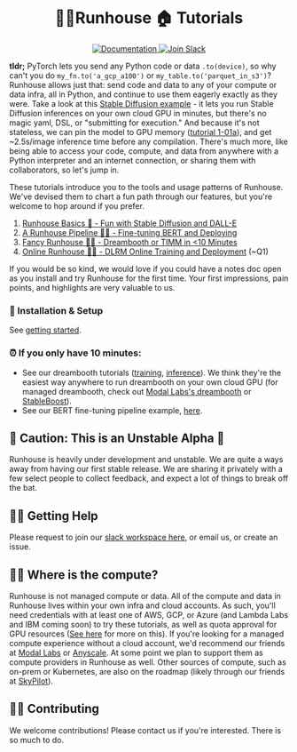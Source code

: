 <h1 align="center">🏃‍♀️Runhouse 🏠 Tutorials</h1>
<p align="center">
  <a href="https://runhouse-docs.readthedocs-hosted.com/en/latest/"> 
    <img alt="Documentation" src="https://readthedocs.com/projects/runhouse-docs/badge/?version=latest">
  </a>
 
  <a href="https://join.slack.com/t/runhouse/shared_invite/zt-1j7pwsok1-vQy0Gesh55A2fPyyEVq8nQ"> 
    <img alt="Join Slack" src="https://img.shields.io/badge/Runhouse-Join%20Slack-fedcba?logo=slack">
  </a>
</p>



**tldr;** PyTorch lets you send any Python code or data `.to(device)`, so 
why can't you do `my_fn.to('a_gcp_a100')` or `my_table.to('parquet_in_s3')`? 
Runhouse allows just that: send code and data to any of your compute or 
data infra, all in Python, and continue to use them eagerly exactly as they were. 
Take a look at this [Stable Diffusion example](t01_Stable_Diffusion/t1_01_sd_generate.py) - 
it lets you run Stable Diffusion inferences on your own cloud GPU in minutes,
but there's no magic yaml, DSL, or "submitting for execution." 
And because it's not stateless, we can pin the model to GPU memory 
([tutorial 1-01a](t01_Stable_Diffusion/t1_01a_object_pinning.py)), and get ~2.5s/image 
inference time before any compilation. There's much more, like being able to access your 
code, compute, and data from anywhere with a Python interpreter and an internet connection, 
or sharing them with collaborators, so let's jump in.

These tutorials introduce you to 
the tools and usage patterns of Runhouse. We've devised them
to chart a fun path through our features, but you're 
welcome to hop around if you prefer.

1. [Runhouse Basics 🐣 - Fun with Stable Diffusion and DALL-E](t01_Stable_Diffusion/)
1. [A Runhouse Pipeline 👩‍🔧 - Fine-tuning BERT and Deploying](t02_BERT_fine_tuning/)
1. [Fancy Runhouse 🧑‍🎨 - Dreambooth or TIMM in <10 Minutes](t03_Existing_code/)
1. [Online Runhouse 👩‍💻 - DLRM Online Training and Deployment](t04_Online_learning/) (~Q1)

If you would be so kind, we would love if you could have a notes doc open
as you install and try Runhouse for the first time. Your first impressions, 
pain points, and highlights are very valuable to us.

### 🛫 Installation & Setup

See [getting started](https://github.com/run-house/runhouse#-getting-started).

### ⏰ If you only have 10 minutes:
* See our dreambooth tutorials ([training](https://github.com/run-house/tutorials/blob/main/t03_Existing_code/t3_01_dreambooth_train.py), 
[inference](https://github.com/run-house/tutorials/blob/main/t03_Existing_code/t3_01a_dreambooth_predict.py)). 
We think they're the easiest way anywhere to run dreambooth on your own cloud GPU 
(for managed dreambooth, check out [Modal Labs's dreambooth](https://modal.com/docs/guide/ex/dreambooth_app) or 
[StableBoost](http://stableboost.ai/)).
* See our BERT fine-tuning pipeline example, [here](./t02_BERT_fine_tuning).

## 🚨 Caution: This is an Unstable Alpha 🚨

Runhouse is heavily under development and unstable. We are quite 
a ways away from having our first stable release. We are sharing
it privately with a few select people to collect feedback, and
expect a lot of things to break off the bat.

## 🙋‍♂️ Getting Help

Please request to join our 
[slack workspace here](https://join.slack.com/t/runhouse/shared_invite/zt-1j7pwsok1-vQy0Gesh55A2fPyyEVq8nQ), 
or email us, or create an issue.

## 🕵️‍♀️ Where is the compute?

Runhouse is not managed compute or data. All of the compute and data in Runhouse
lives within your own infra and cloud accounts. As such, you'll need 
credentials with at least one of AWS, GCP, or Azure (and Lambda Labs and IBM coming soon) 
to try these tutorials, as well as quota approval for GPU resources 
([See here](https://skypilot.readthedocs.io/en/latest/reference/quota.html) 
for more on this). If you're looking for a managed compute 
experience without a cloud account, we'd recommend our friends at 
[Modal Labs](https://modal.com/) or [Anyscale](https://anyscale.com/). At some point
we plan to support them as compute providers in Runhouse as well. Other sources of compute,
such as on-prem or Kubernetes, are also on the roadmap (likely through our friends at 
[SkyPilot](https://skypilot.readthedocs.io/)).

## 👷‍♀️ Contributing

We welcome contributions! Please contact us if you're interested. There 
is so much to do.
